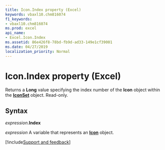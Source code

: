```yaml
---
title: Icon.Index property (Excel)
keywords: vbaxl10.chm816074
f1_keywords:
- vbaxl10.chm816074
ms.prod: excel
api_name:
- Excel.Icon.Index
ms.assetid: 86e426f8-78bd-fb9d-ad33-149e1cf39001
ms.date: 04/27/2019
localization_priority: Normal
---
```



# Icon.Index property (Excel)

Returns a **Long** value specifying the index number of the **Icon** object within the **[IconSet](Excel.IconSet.md)** object. Read-only.


## Syntax

_expression_.**Index**

_expression_ A variable that represents an **[Icon](Excel.Icon.md)** object.




[!include[Support and feedback](~/includes/feedback-boilerplate.md)]